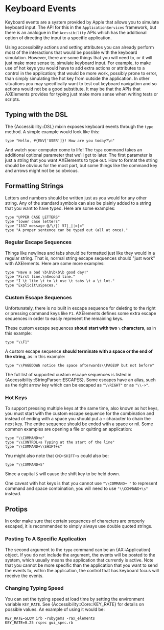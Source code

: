 # Keyboard Events

Keyboard events are a system provided by Apple that allows you to
simulate keyboard input. The API for this in the `ApplicationServices`
framework, but there is an analogue in the `Acessibility` APIs which
has the additional option of directing the input to a specific application.

Using accessibility actions and setting attributes you can already
perform most of the interactions that would be possible with the
keyboard simulation. However, there are some things that you will need
to, or it will just make more sense to, simulate keyboard input. For
example, to make use of hot keys you would have to add extra actions
or attributes to a control in the application; that would be more
work, possibly prone to error, than simply simulating the hot key from
outside the application. In other situations you may specifically want
to test out keyboard navigation and so actions would not be a good
substitute. It may be that the APIs that AXElements provides for
typing just make more sense when writing tests or scripts.

## Typing with the DSL

The {Accessibility::DSL} mixin exposes keyboard events through the
`type` method. A simple example would look like this:

    type "Hello, #{ENV['USER']}! How are you today?\n"

And watch your computer come to life! The `type` command takes an
additional optional parameter that we'll get to later. The first
parameter is just a string that you want AXElements to type out. How
to format the string should be obvious for the most part, but some
things like the command key and arrows might not be so obvious.

## Formatting Strings

Letters and numbers should be written just as you would for any other
string. Any of the standard symbols can also be plainly added to a
string that you want to have typed. Here are some examples:

    type "UPPER CASE LETTERS"
    type "lower case letters"
    type "1337 message @/\/|) 57|_||=|="
    type "A proper sentence can be typed out (all at once)."

### Regular Escape Sequences

Things like newlines and tabs should be formatted just like they would
 in a regular string. That is, normal string escape sequences should
 "just work" with AXElements. Here are some more examples:

    type "Have a bad \b\b\b\b\b good day!"
    type "First line.\nSecond line."
    type "I \t like \t to \t use \t tabs \t a \t lot."
    type "Explicit\sSpaces."

### Custom Escape Sequences

Unfortunately, there is no built in escape sequence for deleting to
the right or pressing command keys like `F1`. AXElements defines some
extra escape sequences in order to easily represent the remaining
keys.

These custom escape sequences __shoud start with two `\` characters__,
as in this example:

    type "\\F1"

A custom escape sequence __should terminate with a space or the end of
the string__, as in this example:

    type "\\PAGEDOWN notice the space afterwards\\PAGEUP but not before"

The full list of supported custom escape sequences is listed in
{Accessibility::StringParser::ESCAPES}. Some escapes have an alias,
such as the right arrow key which can be escaped as `"\\RIGHT"` or as
`"\\->"`.

### Hot Keys

To support pressing multiple keys at the same time, also known as hot
keys, you must start with the custom escape sequence for the
combination and instead of ending with a space you should put a `+`
character to chain the next key. The entire sequence should be ended
with a space or nil. Some common examples are opening a file or
quitting an application:

    type "\\COMMAND+o"
    type "\\CONTROL+a Typing at the start of the line"
    type "\\COMMAND+\\SHIFT+s"

You might also note that `CMD+SHIFT+s` could also be:

    type "\\COMMAND+S"

Since a capital `S` will cause the shift key to be held down.

One caveat with hot keys is that you cannot use `"\\COMMAND+ "` to
represent command and space combination, you will need to use
`"\\COMMAND+\s"` instead.

## Protips

In order make sure that certain sequences of characters are properly
escaped, it is recommended to simply always use double quoted
strings.

### Posting To A Specific Application

The second argument to the `type` command can be an {AX::Application}
object. If you do not include the argument, the events will be posted
to the system, which usually means the application that currently is
active. Note that you cannot be more specific than the application
that you want to send the events to, within the application, the
control that has keyboard focus will receive the events.

### Changing Typing Speed

You can set the typing speed at load time by setting the environment
variable `KEY_RATE`. See {Accessibility::Core::KEY\_RATE} for details on
possible values. An example of using it would be:

    KEY_RATE=SLOW irb -rubygems -rax_elements
    KEY_RATE=0.25 rspec gui_spec.rb
